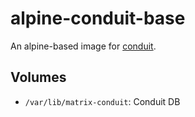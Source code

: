 # alpine-conduit-base

An alpine-based image for [conduit](https://conduit.rs).

## Volumes

- `/var/lib/matrix-conduit`: Conduit DB
